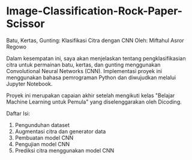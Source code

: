 # Image-Classification-Rock-Paper-Scissor
Batu, Kertas, Gunting: Klasifikasi Citra dengan CNN
Oleh: Miftahul Asror Regowo

Dalam kesempatan ini, saya akan menjelaskan tentang pengklasifikasian citra untuk permainan batu, kertas, dan gunting menggunakan Convolutional Neural Networks (CNN). Implementasi proyek ini menggunakan bahasa pemrograman Python dan diwujudkan melalui Jupyter Notebook.

Proyek ini merupakan capaian akhir setelah mengikuti kelas "Belajar Machine Learning untuk Pemula" yang diselenggarakan oleh Dicoding.

Daftar Isi:

1. Pengunduhan dataset
2. Augmentasi citra dan generator data
3. Pembuatan model CNN
4. Pengujian model CNN
5. Prediksi citra menggunakan model CNN
